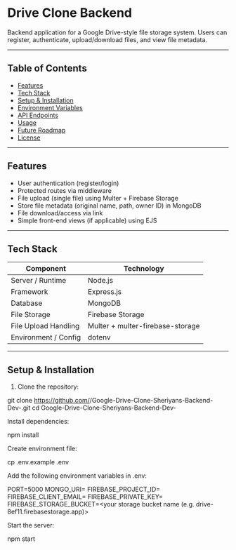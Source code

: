 # Drive Clone Backend

Backend application for a Google Drive-style file storage system. Users can register, authenticate, upload/download files, and view file metadata.

---

## Table of Contents

- [Features](#features)  
- [Tech Stack](#tech-stack)  
- [Setup & Installation](#setup--installation)  
- [Environment Variables](#environment-variables)  
- [API Endpoints](#api-endpoints)  
- [Usage](#usage)  
- [Future Roadmap](#future-roadmap)  
- [License](#license)

---

## Features

- User authentication (register/login)  
- Protected routes via middleware  
- File upload (single file) using Multer + Firebase Storage  
- Store file metadata (original name, path, owner ID) in MongoDB  
- File download/access via link  
- Simple front-end views (if applicable) using EJS  

---

## Tech Stack

| Component | Technology |
|-----------|------------|
| Server / Runtime | Node.js |
| Framework | Express.js |
| Database | MongoDB |
| File Storage | Firebase Storage |
| File Upload Handling | Multer + multer-firebase-storage |
| Environment / Config | dotenv |

---

## Setup & Installation

1. Clone the repository:

git clone https://github.com/<your-username>/Google-Drive-Clone-Sheriyans-Backend-Dev-.git
cd Google-Drive-Clone-Sheriyans-Backend-Dev-

Install dependencies:

npm install


Create environment file:

cp .env.example .env


Add the following environment variables in .env:

PORT=5000
MONGO_URI=<your MongoDB connection string>
FIREBASE_PROJECT_ID=<your firebase project id>
FIREBASE_CLIENT_EMAIL=<firebase client email from serviceAccount JSON>
FIREBASE_PRIVATE_KEY=<firebase private key>
FIREBASE_STORAGE_BUCKET=<your storage bucket name (e.g. drive-8ef11.firebasestorage.app)>


Start the server:

npm start
